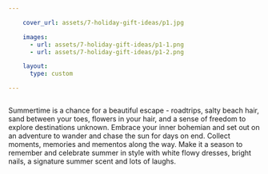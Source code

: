 ```yaml
---

    cover_url: assets/7-holiday-gift-ideas/p1.jpg

    images:
      - url: assets/7-holiday-gift-ideas/p1-1.png
      - url: assets/7-holiday-gift-ideas/p1-2.png

    layout:
      type: custom

---
```


<div class="image col half" style="background-image: url('../assets/7-holiday-gift-ideas/p1.jpg')">
  <img src="../assets/7-holiday-gift-ideas/p1-1.png" alt="" data-media-id="images:1">
</div>

<div class="content col half">
  <img id="img-1" src="../assets/7-holiday-gift-ideas/p1-2.png" data-media-id="images:2" alt="">
  <p id="summary">Summertime is a chance for a beautiful escape - roadtrips, salty beach hair, sand between your toes, flowers in your hair, and a sense of freedom to explore destinations unknown. Embrace your inner bohemian and set out on an adventure to wander and chase the sun for days on end. Collect moments, memories and mementos along the way. Make it a season to remember and celebrate summer in style with white flowy dresses, bright nails, a signature summer scent and lots of laughs.</p>
</div>
